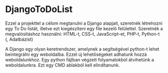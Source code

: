 # DjangoToDoList
 Ezzel a projekttel a célom megtanulni a Django alapjait, szeretnék létrehozni egy To Do listát, illetve ezt kiegészíteni egy file kezelő felülettel. Szeretnék a megvalósításhoz használni: HTML-t, CSS-t, JavaScript-et, PHP-t, Python-t (, Adatbázist)

A Django egy olyan keretrendszer, amelynek a segítségével python-t lehet beintegrálni egy weboldalba. Ezzel új lehetőségeket adhatunk hozzá weboldalunkhoz.
Egy python fájlban végzett folyamatokból átvihetünk a weboldalunkra.
Ezt egy CMD ablakból kell elindítanunk.
